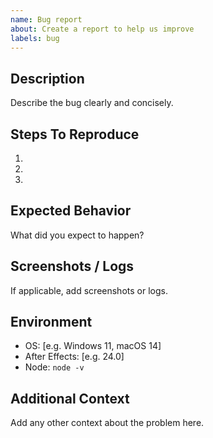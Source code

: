 ```yaml
---
name: Bug report
about: Create a report to help us improve
labels: bug
---
```


## Description

Describe the bug clearly and concisely.

## Steps To Reproduce

1. 
2. 
3. 

## Expected Behavior

What did you expect to happen?

## Screenshots / Logs

If applicable, add screenshots or logs.

## Environment

- OS: [e.g. Windows 11, macOS 14]
- After Effects: [e.g. 24.0]
- Node: `node -v`

## Additional Context

Add any other context about the problem here.

